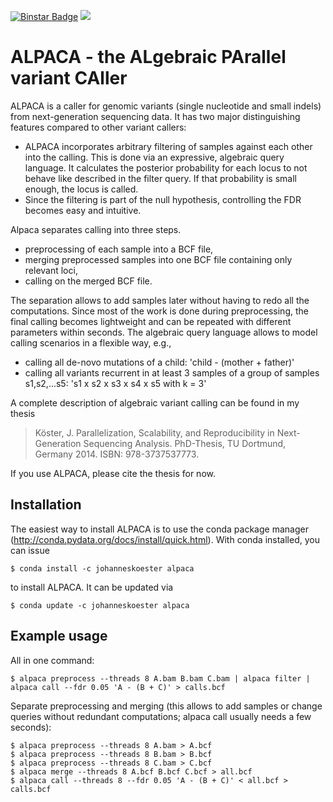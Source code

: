 [![Binstar Badge](https://binstar.org/anaconda/conda/badges/installer/conda.svg)](https://conda.binstar.org/anaconda)
[![](http://meritbadge.herokuapp.com/bio)](https://crates.io/crates/bio)

# ALPACA - the ALgebraic PArallel variant CAller
ALPACA is a caller for genomic variants (single nucleotide and small indels) from next-generation sequencing data.
It has two major distinguishing features compared to other variant callers:

* ALPACA incorporates arbitrary filtering of samples against each other into the calling. This is done via an expressive, algebraic query language. It calculates the posterior probability for each locus to not behave like described in the filter query. If that probability is small enough, the locus is called.
* Since the filtering is part of the null hypothesis, controlling the FDR becomes easy and intuitive.

Alpaca separates calling into three steps.

* preprocessing of each sample into a BCF file,
* merging preprocessed samples into one BCF file containing only relevant loci,
* calling on the merged BCF file.

The separation allows to add samples later without having to redo all the computations. Since most of the work is done during preprocessing, the final calling becomes lightweight and can be repeated with different parameters within seconds.
The algebraic query language allows to model calling scenarios in a flexible way, e.g.,

* calling all de-novo mutations of a child: 'child - (mother + father)'
* calling all variants recurrent in at least 3 samples of a group of samples s1,s2,...s5: 's1 x s2 x s3 x s4 x s5 with k = 3'

A complete description of algebraic variant calling can be found in my thesis

> Köster, J. Parallelization, Scalability, and Reproducibility in Next-Generation Sequencing Analysis. PhD-Thesis, TU Dortmund, Germany 2014. ISBN: 978-3737537773.

If you use ALPACA, please cite the thesis for now.

## Installation

The easiest way to install ALPACA is to use the conda package manager (http://conda.pydata.org/docs/install/quick.html). With conda installed, you can issue

    $ conda install -c johanneskoester alpaca

to install ALPACA. It can be updated via

    $ conda update -c johanneskoester alpaca

## Example usage

All in one command:

    $ alpaca preprocess --threads 8 A.bam B.bam C.bam | alpaca filter | alpaca call --fdr 0.05 'A - (B + C)' > calls.bcf

Separate preprocessing and merging (this allows to add samples or change queries without redundant computations; alpaca call usually needs a few seconds):

    $ alpaca preprocess --threads 8 A.bam > A.bcf
    $ alpaca preprocess --threads 8 B.bam > B.bcf
    $ alpaca preprocess --threads 8 C.bam > C.bcf
    $ alpaca merge --threads 8 A.bcf B.bcf C.bcf > all.bcf
    $ alpaca call --threads 8 --fdr 0.05 'A - (B + C)' < all.bcf > calls.bcf
